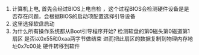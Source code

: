 1. 计算机上电, 首先会经过BIOS上电自检 ，这个过程BIOS会检测硬件设备是是否存在问题，会根据BIOS的启动项配置选择引导设备
2. 这里选择软盘启动
3. 为什么所有操作系统都从Boot引导程序开始? 
    检测软盘的第0磁头第0磁道第1扇区 是否以0x55和0xaa两字节做结束
    进而把此扇区的数据复制到物理内存地址0x7c00处
    硬件转移到软件